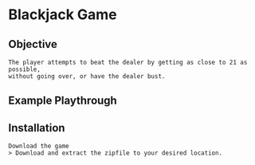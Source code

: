 # Blackjack Game

## Objective
    The player attempts to beat the dealer by getting as close to 21 as possible, 
    without going over, or have the dealer bust.

## Example Playthrough 


## Installation
    Download the game
    > Download and extract the zipfile to your desired location.




    

